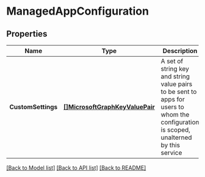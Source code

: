 # ManagedAppConfiguration

## Properties

Name | Type | Description | Notes
------------ | ------------- | ------------- | -------------
**CustomSettings** | [**[]MicrosoftGraphKeyValuePair**](microsoft.graph.keyValuePair.md) | A set of string key and string value pairs to be sent to apps for users to whom the configuration is scoped, unalterned by this service | [optional] 

[[Back to Model list]](../README.md#documentation-for-models) [[Back to API list]](../README.md#documentation-for-api-endpoints) [[Back to README]](../README.md)


